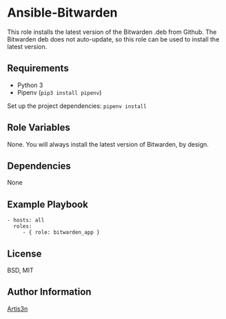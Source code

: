Ansible-Bitwarden
=========

This role installs the latest version of the Bitwarden .deb from Github. The Bitwarden deb does not auto-update, so this role can be used to install the latest version.

Requirements
------------

- Python 3
- Pipenv (`pip3 install pipenv`)

Set up the project dependencies:
`pipenv install`

Role Variables
--------------

None. You will always install the latest version of Bitwarden, by design.

Dependencies
------------

None

Example Playbook
----------------

    - hosts: all
      roles:
         - { role: bitwarden_app }

License
-------

BSD, MIT

Author Information
------------------

[Artis3n](https://galaxy.ansible.com/artis3n)
